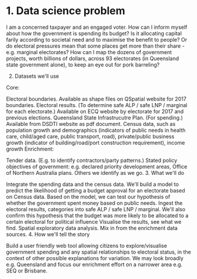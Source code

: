 # 1. Data science problem

I am a concerned taxpayer and an engaged voter. How can I inform myself about how the government is spending its budget? Is it allocating capital farily according to societal need and to maximise the benefit to people? Or do electoral pressures mean that some places get more than their share - e.g. marginal electorates? How can I map the dozens of government projects, worth billions of dollars, across 93 electorates (in Queensland state government alone), to keep an eye out for pork barreling?

2. Datasets we'll use

Core:

Electoral boundaries. Available as shape files on QSpatial website for 2017 boundaries.
Electoral results. (To determine safe ALP / safe LNP / marginal for each electorate.) Available on ECQ website by electorate for 2017 and previous elections.
Queensland State Infrastrucutre Plan. (For spending.) Available from DSDTI website as pdf document.
Census data, such as population growth and demographics (indicators of public needs in health care, child/aged care, public transport, road), private/public business growth (indicator of building/road/port construction requirement), income growth
Enrichment:

Tender data. (E.g. to identify contractors/party patterns.)
Stated policy objectives of government: e.g. declared priority development areas, Office of Northern Australia plans.
Others we identify as we go.
3. What we'll do

Integrate the spending data and the census data. We'll build a model to predict the likelihood of getting a budget approval for an electorate based on Census data. Based on the model, we can test our hypothesis of whether the government spent money based on public needs.
Ingest the electoral results, categories into safe ALP / safe LNP / marginal. We'll also confirm this hypothesis that the budget was more likely to be allocated to a certain electoral for political influence
Visualise the results, see what we find. Spatial exploratory data analysis.
Mix in from the enrichment data sources.
4. How we'll tell the story

Build a user friendly web tool allowing citizens to explore/visualise government spending and any spatial relationships to electoral status, in the context of other possible explanations for variation.
We may look broadly e.g. Queensland and focus our enrichment effort on a narrower area e.g. SEQ or Brisbane.
